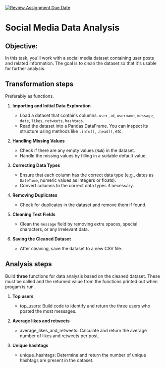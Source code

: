 [![Review Assignment Due Date](https://classroom.github.com/assets/deadline-readme-button-22041afd0340ce965d47ae6ef1cefeee28c7c493a6346c4f15d667ab976d596c.svg)](https://classroom.github.com/a/UDZuxCjG)
# **Social Media Data Analysis**

## Objective:
In this task, you'll work with a social media dataset containing user posts and related information. The goal is to clean the dataset so that it's usable for further analysis.

## Transformation steps
Preferably as functions.

1. **Importing and Initial Data Exploration**  
   - Load a dataset that contains columns: `user_id`, `username`, `message`, `date`, `likes`, `retweets`, `hashtags`.
   - Read the dataset into a Pandas DataFrame. You can inspect its structure using methods like `.info()`, `.head()`, etc.

2. **Handling Missing Values**  
   - Check if there are any empty values (`NaN`) in the dataset.
   - Handle the missing values by filling in a suitable default value.

3. **Correcting Data Types**  
   - Ensure that each column has the correct data type (e.g., dates as `DateTime`, numeric values as integers or floats).
   - Convert columns to the correct data types if necessary.

4. **Removing Duplicates**  
   - Check for duplicates in the dataset and remove them if found.

5. **Cleaning Text Fields** 
   - Clean the `message` field by removing extra spaces, special characters, or any irrelevant data.

6. **Saving the Cleaned Dataset**
   - After cleaning, save the dataset to a new CSV file.

## Analysis steps
Build **three** functions for data analysis based on the cleaned dataset. These must be called and the returned value from the functions printed out when progam is run.

1. **Top users**  
   -    top_users: Build code to identify and return the three users who posted the most messages.
  
2. **Average likes and retweets**  
   -    average_likes_and_retweets: Calculate and return the average number of likes and retweets per post.
  
3. **Unique hashtags**
   -    unique_hashtags: Determine and return the number of unique hashtags are present in the dataset.



